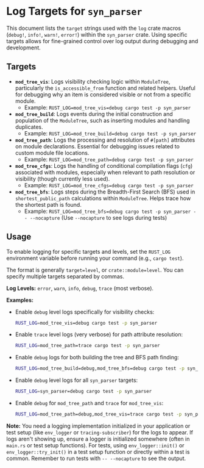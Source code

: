 # Log Targets for `syn_parser`

This document lists the `target` strings used with the `log` crate macros (`debug!`, `info!`, `warn!`, `error!`) within the `syn_parser` crate. Using specific targets allows for fine-grained control over log output during debugging and development.

## Targets

*   **`mod_tree_vis`**: Logs visibility checking logic within `ModuleTree`, particularly the `is_accessible_from` function and related helpers. Useful for debugging why an item is considered visible or not from a specific module.
    *   Example: `RUST_LOG=mod_tree_vis=debug cargo test -p syn_parser`
*   **`mod_tree_build`**: Logs events during the initial construction and population of the `ModuleTree`, such as inserting modules and handling duplicates.
    *   Example: `RUST_LOG=mod_tree_build=debug cargo test -p syn_parser`
*   **`mod_tree_path`**: Logs the processing and resolution of `#[path]` attributes on module declarations. Essential for debugging issues related to custom module file locations.
    *   Example: `RUST_LOG=mod_tree_path=debug cargo test -p syn_parser`
*   **`mod_tree_cfgs`**: Logs the handling of conditional compilation flags (`cfg`) associated with modules, especially when relevant to path resolution or visibility (though currently less used).
    *   Example: `RUST_LOG=mod_tree_cfgs=debug cargo test -p syn_parser`
*   **`mod_tree_bfs`**: Logs steps during the Breadth-First Search (BFS) used in `shortest_public_path` calculations within `ModuleTree`. Helps trace how the shortest path is found.
    *   Example: `RUST_LOG=mod_tree_bfs=debug cargo test -p syn_parser -- --nocapture` (Use `--nocapture` to see logs during tests)

## Usage

To enable logging for specific targets and levels, set the `RUST_LOG` environment variable before running your command (e.g., `cargo test`).

The format is generally `target=level`, or `crate::module=level`. You can specify multiple targets separated by commas.

**Log Levels:** `error`, `warn`, `info`, `debug`, `trace` (most verbose).

**Examples:**

*   Enable `debug` level logs specifically for visibility checks:
    ```bash
    RUST_LOG=mod_tree_vis=debug cargo test -p syn_parser
    ```
*   Enable `trace` level logs (very verbose) for path attribute resolution:
    ```bash
    RUST_LOG=mod_tree_path=trace cargo test -p syn_parser
    ```
*   Enable `debug` logs for both building the tree and BFS path finding:
    ```bash
    RUST_LOG=mod_tree_build=debug,mod_tree_bfs=debug cargo test -p syn_parser
    ```
*   Enable `debug` level logs for all `syn_parser` targets:
    ```bash
    RUST_LOG=syn_parser=debug cargo test -p syn_parser
    ```
*   Enable `debug` for `mod_tree_path` and `trace` for `mod_tree_vis`:
    ```bash
    RUST_LOG=mod_tree_path=debug,mod_tree_vis=trace cargo test -p syn_parser
    ```

**Note:** You need a logging implementation initialized in your application or test setup (like `env_logger` or `tracing-subscriber`) for the logs to appear. If logs aren't showing up, ensure a logger is initialized somewhere (often in `main.rs` or test setup functions). For tests, using `env_logger::init()` or `env_logger::try_init()` in a test setup function or directly within a test is common. Remember to run tests with `-- --nocapture` to see the output.
